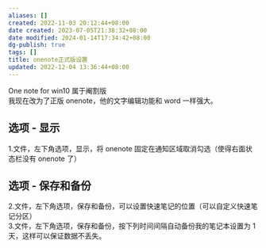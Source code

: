```yaml
---
aliases: []
created: 2022-11-03 20:12:44+08:00
date created: 2023-07-05T21:38:32+08:00
date modified: 2024-01-14T17:34:42+08:00
dg-publish: true
tags: []
title: onenote正式版设置
updated: 2022-12-04 13:36:44+08:00
---
```


One note for win10 属于阉割版  
我现在改为了正版 onenote，他的文字编辑功能和 word 一样强大。
## 选项 - 显示
1.文件，左下角选项，显示，将 onenote 固定在通知区域取消勾选（使得右面状态栏没有 onenote 了）
## 选项 - 保存和备份
2.文件，左下角选项，保存和备份，可以设置快速笔记的位置（可以自定义快速笔记分区）  
3.文件，左下角选项，保存和备份，按下列时间间隔自动备份我的笔记本设置为 1 天，这样可以保证数据不丢失。